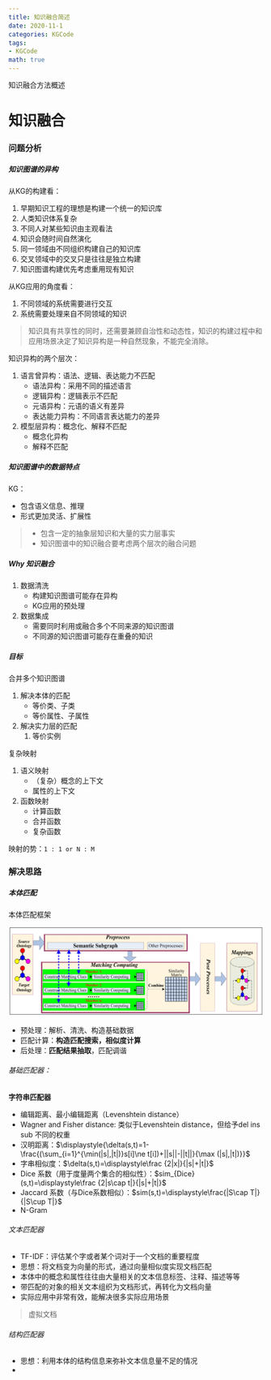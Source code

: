 ```yaml
---
title: 知识融合简述
date: 2020-11-1
categories: KGCode
tags:
- KGCode
math: true
---
```


知识融合方法概述

<!-- more -->

# 知识融合

### 问题分析

##### 知识图谱的异构

从KG的构建看：

1. 早期知识工程的理想是构建一个统一的知识库
2. 人类知识体系复杂
3. 不同人对某些知识由主观看法
4. 知识会随时间自然演化
5. 同一领域由不同组织构建自己的知识库
6. 交叉领域中的交叉只是往往是独立构建
7. 知识图谱构建优先考虑重用现有知识

从KG应用的角度看：

1. 不同领域的系统需要进行交互
2. 系统需要处理来自不同领域的知识

> 知识具有共享性的同时，还需要兼顾自治性和动态性，知识的构建过程中和应用场景决定了知识异构是一种自然现象，不能完全消除。

知识异构的两个层次：

1. 语言曾异构：语法、逻辑、表达能力不匹配
   - 语法异构：采用不同的描述语言
   - 逻辑异构：逻辑表示不匹配
   - 元语异构：元语的语义有差异
   - 表达能力异构：不同语言表达能力的差异
2. 模型层异构：概念化、解释不匹配
   - 概念化异构
   - 解释不匹配

##### 知识图谱中的数据特点

KG：

- 包含语义信息、推理
- 形式更加灵活、扩展性

> - 包含一定的抽象层知识和大量的实力层事实
> - 知识图谱中的知识融合要考虑两个层次的融合问题

##### Why 知识融合

1. 数据清洗
   - 构建知识图谱可能存在异构
   - KG应用的预处理
2. 数据集成
   - 需要同时利用或融合多个不同来源的知识图谱
   - 不同源的知识图谱可能存在重叠的知识

##### 目标

合并多个知识图谱

1. 解决本体的匹配
   - 等价类、子类
   - 等价属性、子属性
2. 解决实力层的匹配
   1. 等价实例

复杂映射

1. 语义映射
   - （复杂）概念的上下文
   - 属性的上下文
2. 函数映射
   - 计算函数
   - 合并函数
   - 复杂函数

映射的势：`1 : 1 or N : M`

### 解决思路

##### 本体匹配

本体匹配框架

![image-20201101214147985](.\assets\image-20201101214147985.png)

- 预处理：解析、清洗、构造基础数据
- 匹配计算：**构造匹配搜索，相似度计算**
- 后处理：**匹配结果抽取**，匹配调谐

###### 基础匹配器：

**字符串匹配器**

- 编辑距离、最小编辑距离（Levenshtein distance）
- Wagner and Fisher distance: 类似于Levenshtein distance，但给予del ins sub 不同的权重
- 汉明距离：$\displaystyle{\delta(s,t)=1-\frac{(\sum_{i=1}^{\min(|s|,|t|)}s[i]\ne t[i])+||s||-||t||}{\max (|s|,|t|)}}$ 
- 字串相似度：$\delta(s,t)=\displaystyle\frac {2|x|}{|s|+|t|}$
- Dice 系数（用于度量两个集合的相似性）：$sim_{Dice}(s,t)=\displaystyle\frac {2|s\cap t|}{|s|+|t|}$
- Jaccard 系数（与Dice系数相似）：$sim(s,t)=\displaystyle\frac{|S\cap T|}{|S\cup T|}$
- N-Gram

###### 文本匹配器

- TF-IDF：评估某个字或者某个词对于一个文档的重要程度
- 思想：将文档变为向量的形式，通过向量相似度实现文档匹配
- 本体中的概念和属性往往由大量相关的文本信息标签、注释、描述等等
- 带匹配的对象的相关文本组织为文档形式，再转化为文档向量
- 实际应用中非常有效，能解决很多实际应用场景

> 虚拟文档

###### 结构匹配器

- 思想：利用本体的结构信息来弥补文本信息量不足的情况
- 

